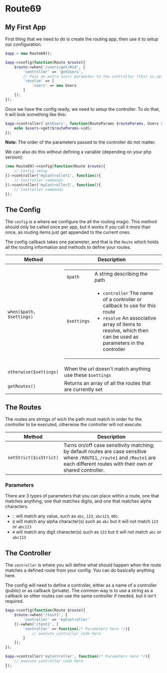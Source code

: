 # Route69

## My First App

First thing that we need to do is create the routing app, then use it to setup our configuration.

```php
$app = new Route69();

$app->config(function(Route $route){
    $route->when('/users/get/#id', [
        'controller' => 'getUsers',
        // Pass an extra users parameter to the controller (this is optional)
        'resolve' => [
            'users' => new Users
        ]
    ]);
});
```

Once we have the config ready, we need to setup the controller. To do that, it will look something like this:

```php
$app->controller('getUsers', function(RouteParams $routeParams, Users $users){
    echo $users->get($routeParams->id);
});
```

**Note:** The order of the parameters passed to the controller do not matter.

We can also do this without defining a variable (depending on your php version):

```php
(new Route69)->config(function(Route $route){
    // Config setup
})->controller('myController1', function(){
    // Controller commands
})->controller('myController2', function(){
    // Controller commands
});
```

## The Config
The `config` is a where we configure the all the routing magic. This method should only be called once per app, but it works if you call it more than once, as routing items just get appended to the current ones.

The config callback takes one parameter, and that is the `Route` which holds all the routing information and methods to define your routes.

Method | Description
--- | ---
`when($path, $settings)` | <table><tr><td>`$path`</td><td>A string describing the path</td></tr><tr><td>`$settings`</td><td><ul><li>`controller` The name of a controller or callback to use for this route</li><li>`resolve` An associative array of items to resolve, which then can be used as parameters in the controller</li></ul></td></tr></table>
`otherwise($settings)` | When the url doesn't match anything use these `$settings`
`getRoutes()` | Returns an array of all the routes that are currently set

## The Routes
The routes are strings of wich the path must match in order for the controller to be executed, otherwise the controller will not execute.

Method | Description
--- | ---
`setStrict($isStrict)` | Turns on/off case sensitivity matching; by default routes are case sensitive where `/ROUTE1`, `/route1` and `/Route1` are each different routes with their own or shared controller.

### Parameters

There are 3 types of parameters that you can place within a route, one that matches anything, one that matches digits, and one that matches alpha characters.

* `:` will match any value, such as `abc`, `123`, `abc123`, etc.
* `@` will match any alpha character(s) such as `abc` but it will not match `123` or `abc123`
* `#` will match any digit character(s) such as `123` but it will not match `abc` or `abc123`

## The Controller
The `controller` is where you will define what should happen when the route matches a defined route from your config. You can do basically anything here.

The config will need to define a controller, either as a name of a controller (public) or as callback (private). The common way is to use a string as a callback so other routes can use the same controller if needed, but it isn't required.

```php
$app->config(function(Route $route){
    $route->when('/test1', [
        'controller' => 'myController'
    ])->when('/test2', [
        'controller' => function(/* Parameters here */){
            // execute controller code here
        }
    ]);
});

$app->controller('myController', function(/* Parameters here */){
    // execute controller code here
});
```
